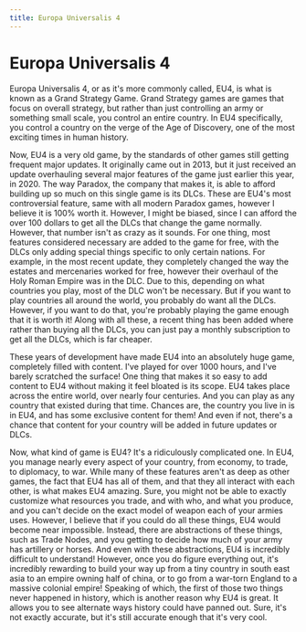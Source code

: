 ```yaml
---
title: Europa Universalis 4
---
```


# Europa Universalis 4

Europa Universalis 4, or as it's more commonly called, EU4, is what is known as a Grand Strategy Game. Grand Strategy games are games that focus on overall strategy, but rather than just controlling an army or something small scale, you control an entire country. In EU4 specifically, you control a country on the verge of the Age of Discovery, one of the most exciting times in human history.

Now, EU4 is a very old game, by the standards of other games still getting frequent major updates. It originally came out in 2013, but it just received an update overhauling several major features of the game just earlier this year, in 2020. The way Paradox, the company that makes it, is able to afford building up so much on this single game is its DLCs. These are EU4's most controversial feature, same with all modern Paradox games, however I believe it is 100% worth it. However, I might be biased, since I can afford the over 100 dollars to get all the DLCs that change the game normally. However, that number isn't as crazy as it sounds. For one thing, most features considered necessary are added to the game for free, with the DLCs only adding special things specific to only certain nations. For example, in the most recent update, they completely changed the way the estates and mercenaries worked for free, however their overhaul of the Holy Roman Empire was in the DLC. Due to this, depending on what countries you play, most of the DLC won't be necessary. But if you want to play countries all around the world, you probably do want all the DLCs. However, if you want to do that, you're probably playing the game enough that it is worth it! Along with all these, a recent thing has been added where rather than buying all the DLCs, you can just pay a monthly subscription to get all the DLCs, which is far cheaper.

These years of development have made EU4 into an absolutely huge game, completely filled with content. I've played for over 1000 hours, and I've barely scratched the surface! One thing that makes it so easy to add content to EU4 without making it feel bloated is its scope. EU4 takes place across the entire world, over nearly four centuries. And you can play as any country that existed during that time. Chances are, the country you live in is in EU4, and has some exclusive content for them! And even if not, there's a chance that content for your country will be added in future updates or DLCs.

Now, what kind of game is EU4? It's a ridiculously complicated one. In EU4, you manage nearly every aspect of your country, from economy, to trade, to diplomacy, to war. While many of these features aren't as deep as other games, the fact that EU4 has all of them, and that they all interact with each other, is what makes EU4 amazing. Sure, you might not be able to exactly customize what resources you trade, and with who, and what you produce, and you can't decide on the exact model of weapon each of your armies uses. However, I believe that if you could do all these things, EU4 would become near impossible. Instead, there are abstractions of these things, such as Trade Nodes, and you getting to decide how much of your army has artillery or horses. And even with these abstractions, EU4 is incredibly difficult to understand! However, once you do figure everything out, it's incredibly rewarding to build your way up from a tiny country in south east asia to an empire owning half of china, or to go from a war-torn England to a massive colonial empire! Speaking of which, the first of those two things never happened in history, which is another reason why EU4 is great. It allows you to see alternate ways history could have panned out. Sure, it's not exactly accurate, but it's still accurate enough that it's very cool.
